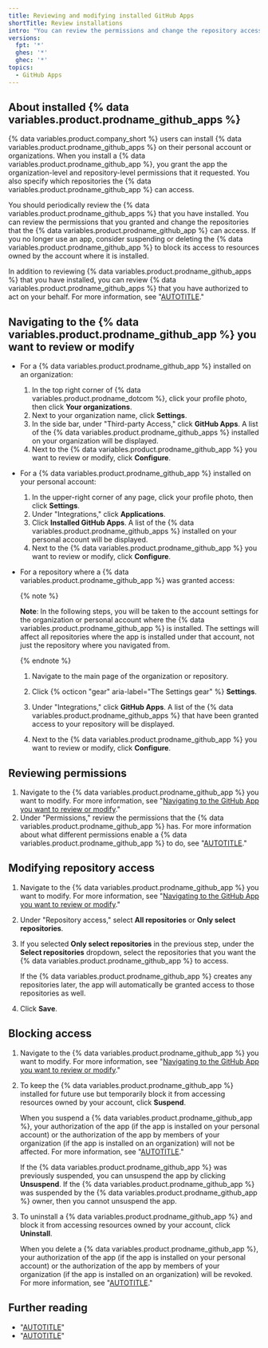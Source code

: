 ```yaml
---
title: Reviewing and modifying installed GitHub Apps
shortTitle: Review installations
intro: "You can review the permissions and change the repository access for {% data variables.product.prodname_github_apps %} that you have installed. You can also temporarily or permanently prevent a {% data variables.product.prodname_github_app %} from accessing resources owned by your account or organization."
versions:
  fpt: '*'
  ghes: '*'
  ghec: '*'
topics:
  - GitHub Apps
---
```


## About installed {% data variables.product.prodname_github_apps %}

{% data variables.product.company_short %} users can install {% data variables.product.prodname_github_apps %} on their personal account or organizations. When you install a {% data variables.product.prodname_github_app %}, you grant the app the organization-level and repository-level permissions that it requested. You also specify which repositories the {% data variables.product.prodname_github_app %} can access.

You should periodically review the {% data variables.product.prodname_github_apps %} that you have installed. You can review the permissions that you granted and change the repositories that the {% data variables.product.prodname_github_app %} can access. If you no longer use an app, consider suspending or deleting the {% data variables.product.prodname_github_app %} to block its access to resources owned by the account where it is installed.

In addition to reviewing {% data variables.product.prodname_github_apps %} that you have installed, you can review {% data variables.product.prodname_github_apps %} that you have authorized to act on your behalf. For more information, see "[AUTOTITLE](/apps/using-github-apps/reviewing-and-revoking-authorization-of-github-apps)."

## Navigating to the {% data variables.product.prodname_github_app %} you want to review or modify

- For a {% data variables.product.prodname_github_app %} installed on an organization:
   1. In the top right corner of {% data variables.product.prodname_dotcom %}, click your profile photo, then click **Your organizations**.
   1. Next to your organization name, click **Settings**.
   1. In the side bar, under "Third-party Access," click **GitHub Apps**. A list of the {% data variables.product.prodname_github_apps %} installed on your organization will be displayed.
   1. Next to the {% data variables.product.prodname_github_app %} you want to review or modify, click **Configure**.

- For a {% data variables.product.prodname_github_app %} installed on your personal account:
   1. In the upper-right corner of any page, click your profile photo, then click **Settings**.
   1. Under "Integrations," click **Applications**.
   1. Click **Installed GitHub Apps**. A list of the {% data variables.product.prodname_github_apps %} installed on your personal account will be displayed.
   1. Next to the {% data variables.product.prodname_github_app %} you want to review or modify, click **Configure**.

- For a repository where a {% data variables.product.prodname_github_app %} was granted access:

   {% note %}

   **Note**: In the following steps, you will be taken to the account settings for the organization or personal account where the {% data variables.product.prodname_github_app %} is installed. The settings will affect all repositories where the app is installed under that account, not just the repository where you navigated from.

   {% endnote %}

   1. Navigate to the main page of the organization or repository.
   1. Click {% octicon "gear" aria-label="The Settings gear" %} **Settings**.
   1. Under "Integrations," click **GitHub Apps**. A list of the {% data variables.product.prodname_github_apps %} that have been granted access to your repository will be displayed.

   1. Next to the {% data variables.product.prodname_github_app %} you want to review or modify, click **Configure**.

## Reviewing permissions

1. Navigate to the {% data variables.product.prodname_github_app %} you want to modify. For more information, see "[Navigating to the GitHub App you want to review or modify](#navigating-to-the-github-app-you-want-to-review-or-modify)."
1. Under "Permissions," review the permissions that the {% data variables.product.prodname_github_app %} has. For more information about what different permissions enable a {% data variables.product.prodname_github_app %} to do, see "[AUTOTITLE](/apps/creating-github-apps/setting-up-a-github-app/choosing-permissions-for-a-github-app)."

## Modifying repository access

1. Navigate to the {% data variables.product.prodname_github_app %} you want to modify. For more information, see "[Navigating to the GitHub App you want to review or modify](#navigating-to-the-github-app-you-want-to-review-or-modify)."
1. Under "Repository access," select **All repositories** or **Only select repositories**.
1. If you selected **Only select repositories** in the previous step, under the **Select repositories** dropdown, select the repositories that you want the {% data variables.product.prodname_github_app %} to access.

   If the {% data variables.product.prodname_github_app %} creates any repositories later, the app will automatically be granted access to those repositories as well.
1. Click **Save**.

## Blocking access

1. Navigate to the {% data variables.product.prodname_github_app %} you want to modify. For more information, see "[Navigating to the GitHub App you want to review or modify](#navigating-to-the-github-app-you-want-to-review-or-modify)."
1. To keep the {% data variables.product.prodname_github_app %} installed for future use but temporarily block it from accessing resources owned by your account, click **Suspend**.

   When you suspend a {% data variables.product.prodname_github_app %}, your authorization of the app (if the app is installed on your personal account) or the authorization of the app by members of your organization (if the app is installed on an organization) will not be affected. For more information, see "[AUTOTITLE](/apps/using-github-apps/authorizing-github-apps)."

   If the {% data variables.product.prodname_github_app %} was previously suspended, you can unsuspend the app by clicking **Unsuspend**. If the {% data variables.product.prodname_github_app %} was suspended by the {% data variables.product.prodname_github_app %} owner, then you cannot unsuspend the app.
1. To uninstall a {% data variables.product.prodname_github_app %} and block it from accessing resources owned by your account, click **Uninstall**.

   When you delete a {% data variables.product.prodname_github_app %}, your authorization of the app (if the app is installed on your personal account) or the authorization of the app by members of your organization (if the app is installed on an organization) will be revoked. For more information, see "[AUTOTITLE](/apps/using-github-apps/authorizing-github-apps)."

## Further reading

- "[AUTOTITLE](/apps/using-github-apps/reviewing-and-revoking-authorization-of-github-apps)"
- "[AUTOTITLE](/apps/using-github-apps/internal-github-apps)"
